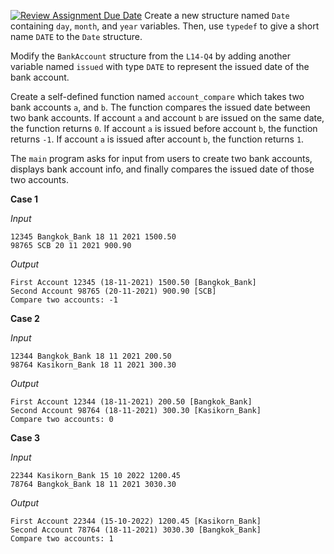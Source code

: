[![Review Assignment Due Date](https://classroom.github.com/assets/deadline-readme-button-22041afd0340ce965d47ae6ef1cefeee28c7c493a6346c4f15d667ab976d596c.svg)](https://classroom.github.com/a/lhuzdjhq)
Create a new structure named ``Date`` containing ``day``, ``month``, and ``year`` variables. Then, use ``typedef`` to give a short name ``DATE`` to the ``Date`` structure.

Modify the ``BankAccount`` structure from the ``L14-Q4`` by adding another variable named ``issued`` with type ``DATE`` to represent the issued date of the bank account.

Create a self-defined function named ``account_compare`` which takes two bank accounts ``a``, and ``b``. The function compares the issued date between two bank accounts. If account ``a`` and account ``b`` are issued on the same date, the function returns ``0``. If account ``a`` is issued before account ``b``, the function returns ``-1``. If account ``a`` is issued after account ``b``, the function returns ``1``.

The ``main`` program asks for input from users to create two bank accounts, displays bank account info, and finally compares the issued date of those two accounts.


**Case 1**

_Input_
```
12345 Bangkok_Bank 18 11 2021 1500.50
98765 SCB 20 11 2021 900.90
```

_Output_
```
First Account 12345 (18-11-2021) 1500.50 [Bangkok_Bank]
Second Account 98765 (20-11-2021) 900.90 [SCB]
Compare two accounts: -1
```

**Case 2**

_Input_
```
12344 Bangkok_Bank 18 11 2021 200.50
98764 Kasikorn_Bank 18 11 2021 300.30
```

_Output_
```
First Account 12344 (18-11-2021) 200.50 [Bangkok_Bank]
Second Account 98764 (18-11-2021) 300.30 [Kasikorn_Bank]
Compare two accounts: 0
```

**Case 3**

_Input_
```
22344 Kasikorn_Bank 15 10 2022 1200.45
78764 Bangkok_Bank 18 11 2021 3030.30
```

_Output_
```
First Account 22344 (15-10-2022) 1200.45 [Kasikorn_Bank]
Second Account 78764 (18-11-2021) 3030.30 [Bangkok_Bank]
Compare two accounts: 1
```
